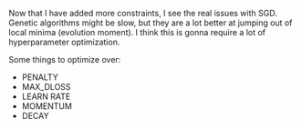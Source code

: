 Now that I have added more constraints, I see the real issues with SGD. Genetic algorithms might be slow, but they are a lot better at jumping out of local minima (evolution moment). I think this is gonna require a lot of hyperparameter optimization.

Some things to optimize over:

- PENALTY
- MAX_DLOSS
- LEARN RATE
- MOMENTUM
- DECAY